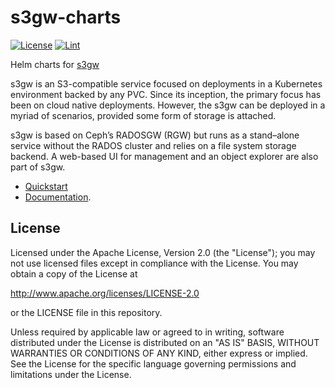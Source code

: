# s3gw-charts

[![License][license-badge]][license-url]
[![Lint][lint-badge]][lint-url]

Helm charts for [s3gw](https://github.com/s3gw-tech/s3gw)

s3gw is an S3-compatible service focused on deployments in a Kubernetes
environment backed by any PVC. Since its inception, the primary focus has been
on cloud native deployments. However, the s3gw can be deployed in a myriad of
scenarios, provided some form of storage is attached.

s3gw is based on Ceph’s RADOSGW (RGW) but runs as a stand–alone service without
the RADOS cluster and relies on a file system storage backend. A web-based UI
for management and an object explorer are also part of s3gw.

- [Quickstart](charts/s3gw/README.md)
- [Documentation][documentation].

## License

Licensed under the Apache License, Version 2.0 (the "License");
you may not use licensed files except in compliance with the License.
You may obtain a copy of the License at

<http://www.apache.org/licenses/LICENSE-2.0>

or the LICENSE file in this repository.

Unless required by applicable law or agreed to in writing, software
distributed under the License is distributed on an "AS IS" BASIS,
WITHOUT WARRANTIES OR CONDITIONS OF ANY KIND, either express or implied.
See the License for the specific language governing permissions and
limitations under the License.

[license-badge]: https://img.shields.io/github/license/s3gw-tech/s3gw-charts
[license-url]: https://s3gw-docs.readthedocs.io/en/latest/license/
[lint-badge]: https://img.shields.io/github/actions/workflow/status/s3gw-tech/s3gw-charts/lint.yaml?branch=main&label=lint
[lint-url]: https://github.com/s3gw-tech/s3gw-charts/actions/workflows/lint.yaml
[documentation]: https://s3gw-docs.readthedocs.io/en/latest/helm-charts/
